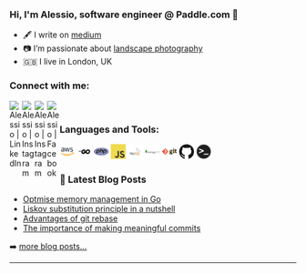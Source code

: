 ### Hi, I'm Alessio, software engineer @ Paddle.com 👋

- 🖋  I write on [medium][medium]
- 📷  I’m passionate about [landscape photography](https://500px.com/p/AlessioPieruccetti?view=photos)
- 🇬🇧  I live in London, UK

### Connect with me:

[<img align="left" alt="Alessio | LinkedIn" width="22px" src="https://cdn.jsdelivr.net/npm/simple-icons@v3/icons/linkedin.svg" />][linkedin]
[<img align="left" alt="Alessio | Instagram" width="22px" src="https://cdn.jsdelivr.net/npm/simple-icons@v3/icons/instagram.svg" />][instagram]
[<img align="left" alt="Alessio | Instagram" width="22px" src="https://cdn.jsdelivr.net/npm/simple-icons@v3/icons/medium.svg" />][medium]
[<img align="left" alt="Alessio | Facebook" width="22px" src="https://cdn.jsdelivr.net/npm/simple-icons@v3/icons/facebook.svg" />][facebook]

<br />

### Languages and Tools:

<p>
    <img alt="AWS" width="26px" src="https://raw.githubusercontent.com/github/explore/master/topics/aws/aws.png" />
    <img alt="Go" width="26px" src="https://raw.githubusercontent.com/github/explore/master/topics/go/go.png" />
    <img alt="PHP" width="26px" src="https://raw.githubusercontent.com/github/explore/master/topics/php/php.png" />
    <img alt="JavaScript" width="26px" src="https://raw.githubusercontent.com/github/explore/80688e429a7d4ef2fca1e82350fe8e3517d3494d/topics/javascript/javascript.png" />
    <img alt="MySQL" width="26px" src="https://raw.githubusercontent.com/github/explore/80688e429a7d4ef2fca1e82350fe8e3517d3494d/topics/mysql/mysql.png" />
    <img alt="MongoDB" width="26px" src="https://raw.githubusercontent.com/github/explore/80688e429a7d4ef2fca1e82350fe8e3517d3494d/topics/mongodb/mongodb.png" />
    <img alt="Git" width="26px" src="https://raw.githubusercontent.com/github/explore/80688e429a7d4ef2fca1e82350fe8e3517d3494d/topics/git/git.png" />
    <img alt="GitHub" width="26px" src="https://raw.githubusercontent.com/github/explore/78df643247d429f6cc873026c0622819ad797942/topics/github/github.png" />
    <img alt="Terminal" width="26px" src="https://raw.githubusercontent.com/github/explore/80688e429a7d4ef2fca1e82350fe8e3517d3494d/topics/terminal/terminal.png" />
</p>


### 📕 Latest Blog Posts


- [Optmise memory management in Go](https://medium.com/@alessiopieruccetti/optimise-memory-management-in-go-dcc819651b39)
- [Liskov substitution principle in a nutshell](https://itnext.io/liskov-substitution-principle-in-a-nutshell-8679015ada50)
- [Advantages of git rebase](https://itnext.io/advantages-of-git-rebase-af3b5f5448c6)
- [The importance of making meaningful commits](https://medium.com/swlh/the-importance-of-making-meaningful-commits-fd68e869f185)


➡️ [more blog posts...][medium]

---

[instagram]: https://instagram.com/xyzale
[linkedin]: https://www.linkedin.com/in/alessiopieruccetti/
[medium]: https://medium.com/@alessiopieruccetti
[facebook]: https://www.facebook.com/alessio.pieruccetti
